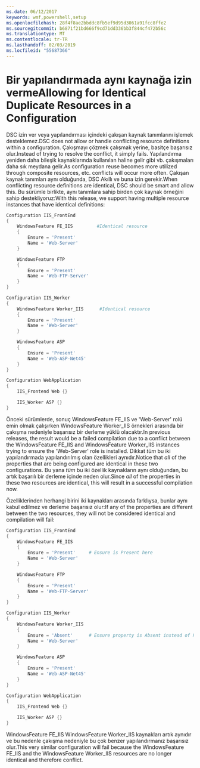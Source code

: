 ```yaml
---
ms.date: 06/12/2017
keywords: wmf,powershell,setup
ms.openlocfilehash: 28f4f8ae2bbddc8fb5ef9d95d3061a91fcc8ffe2
ms.sourcegitcommit: b6871f21bd666f9cd71dd336bb3f844cf472b56c
ms.translationtype: MT
ms.contentlocale: tr-TR
ms.lasthandoff: 02/03/2019
ms.locfileid: "55687366"
---
```

# <a name="allowing-for-identical-duplicate-resources-in-a-configuration"></a><span data-ttu-id="06a62-102">Bir yapılandırmada aynı kaynağa izin verme</span><span class="sxs-lookup"><span data-stu-id="06a62-102">Allowing for Identical Duplicate Resources in a Configuration</span></span>

<span data-ttu-id="06a62-103">DSC izin ver veya yapılandırması içindeki çakışan kaynak tanımlarını işlemek desteklemez.</span><span class="sxs-lookup"><span data-stu-id="06a62-103">DSC does not allow or handle conflicting resource definitions within a configuration.</span></span> <span data-ttu-id="06a62-104">Çakışmayı çözmek çalışmak yerine, basitçe başarısız olur.</span><span class="sxs-lookup"><span data-stu-id="06a62-104">Instead of trying to resolve the conflict, it simply fails.</span></span> <span data-ttu-id="06a62-105">Yapılandırma yeniden daha bileşik kaynaklarında kullanılan haline gelir gibi vb. çakışmaları daha sık meydana gelir.</span><span class="sxs-lookup"><span data-stu-id="06a62-105">As configuration reuse becomes more utilized through composite resources, etc. conflicts will occur more often.</span></span> <span data-ttu-id="06a62-106">Çakışan kaynak tanımları aynı olduğunda, DSC Akıllı ve buna izin gerekir.</span><span class="sxs-lookup"><span data-stu-id="06a62-106">When conflicting resource definitions are identical, DSC should be smart and allow this.</span></span> <span data-ttu-id="06a62-107">Bu sürümle birlikte, aynı tanımlara sahip birden çok kaynak örneğini sahip destekliyoruz:</span><span class="sxs-lookup"><span data-stu-id="06a62-107">With this release, we support having multiple resource instances that have identical definitions:</span></span>

```powershell
Configuration IIS_FrontEnd
{
    WindowsFeature FE_IIS         #Identical resource
    {
        Ensure = 'Present'
        Name = 'Web-Server'
    }

    WindowsFeature FTP
    {
        Ensure = 'Present'
        Name = 'Web-FTP-Server'
    }
}

Configuration IIS_Worker
{
    WindowsFeature Worker_IIS      #Identical resource
    {
        Ensure = 'Present'
        Name = 'Web-Server'
    }

    WindowsFeature ASP
    {
        Ensure = 'Present'
        Name = 'Web-ASP-Net45'
    }
}

Configuration WebApplication
{
    IIS_Frontend Web {}

    IIS_Worker ASP {}
}
```

<span data-ttu-id="06a62-108">Önceki sürümlerde, sonuç WindowsFeature FE_IIS ve 'Web-Server' rolü emin olmak çalışırken WindowsFeature Worker_IIS örnekleri arasında bir çakışma nedeniyle başarısız bir derleme yüklü olacaktır.</span><span class="sxs-lookup"><span data-stu-id="06a62-108">In previous releases, the result would be a failed compilation due to a conflict between the WindowsFeature FE_IIS and WindowsFeature Worker_IIS instances trying to ensure the 'Web-Server' role is installed.</span></span> <span data-ttu-id="06a62-109">Dikkat *tüm* bu iki yapılandırmada yapılandırılmış olan özellikleri aynıdır.</span><span class="sxs-lookup"><span data-stu-id="06a62-109">Notice that *all* of the properties that are being configured are identical in these two configurations.</span></span> <span data-ttu-id="06a62-110">Bu yana *tüm* bu iki özellik kaynakların aynı olduğundan, bu artık başarılı bir derleme içinde neden olur.</span><span class="sxs-lookup"><span data-stu-id="06a62-110">Since *all* of the properties in these two resources are identical, this will result in a successful compilation now.</span></span>

<span data-ttu-id="06a62-111">Özelliklerinden herhangi birini iki kaynakları arasında farklıysa, bunlar aynı kabul edilmez ve derleme başarısız olur:</span><span class="sxs-lookup"><span data-stu-id="06a62-111">If any of the properties are different between the two resources, they will not be considered identical and compilation will fail:</span></span>

```powershell
Configuration IIS_FrontEnd
{
    WindowsFeature FE_IIS
    {
        Ensure = 'Present'     # Ensure is Present here
        Name = 'Web-Server'
    }

    WindowsFeature FTP
    {
        Ensure = 'Present'
        Name = 'Web-FTP-Server'
    }
}

Configuration IIS_Worker
{
    WindowsFeature Worker_IIS
    {
        Ensure = 'Absent'      # Ensure property is Absent instead of Present
        Name = 'Web-Server'
    }

    WindowsFeature ASP
    {
        Ensure = 'Present'
        Name = 'Web-ASP-Net45'
    }
}

Configuration WebApplication
{
    IIS_Frontend Web {}

    IIS_Worker ASP {}
}
```

<span data-ttu-id="06a62-112">WindowsFeature FE_IIS WindowsFeature Worker_IIS kaynakları artık aynıdır ve bu nedenle çakışma nedeniyle bu çok benzer yapılandırmanız başarısız olur.</span><span class="sxs-lookup"><span data-stu-id="06a62-112">This very similar configuration will fail because the WindowsFeature FE_IIS and the WindowsFeature Worker_IIS resources are no longer identical and therefore conflict.</span></span>

